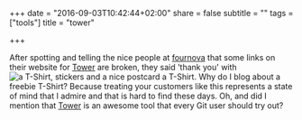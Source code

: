 +++
date = "2016-09-03T10:42:44+02:00"
share = false
subtitle = ""
tags = ["tools"]
title = "tower"

+++

After spotting and telling the nice people at [fournova](https://www.fournova.com) that some links on their website for [Tower](https://www.git-tower.com) are broken, they said 'thank you' with <!--more--> 
![a T-Shirt, stickers and a nice postcard](/blog/images/Tower_Tshirt.jpg) a T-Shirt. Why do I blog about a freebie T-Shirt? Because treating your customers like this represents a state of mind that I admire and that is hard to find these days.
Oh, and did I mention that [Tower](https://www.git-tower.com) is an awesome tool that every Git user should try out?